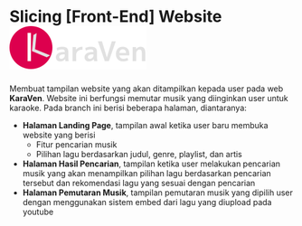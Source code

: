 Slicing [Front-End] Website
<img src="assets/icon/karaven_txt.svg">
===
Membuat tampilan website yang akan ditampilkan kepada user pada web <b>KaraVen</b>. Website ini berfungsi memutar musik yang diinginkan user untuk karaoke. Pada branch ini berisi beberapa halaman, diantaranya:
- <b>Halaman Landing Page</b>, tampilan awal ketika user baru membuka website yang berisi
    - Fitur pencarian musik
    - Pilihan lagu berdasarkan judul, genre, playlist, dan artis
- <b>Halaman Hasil Pencarian</b>, tampilan ketika user melakukan pencarian musik yang akan menampilkan pilihan lagu berdasarkan pencarian tersebut dan rekomendasi lagu yang sesuai dengan pencarian
- <b>Halaman Pemutaran Musik</b>, tampilan pemutaran musik yang dipilih user dengan menggunakan sistem embed dari lagu yang diupload pada youtube